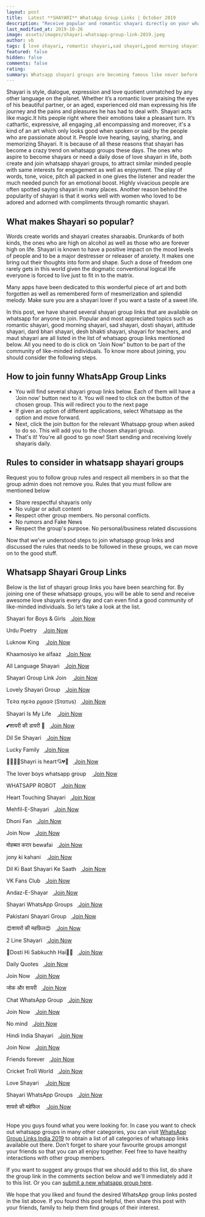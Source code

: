 ```yaml
---
layout: post
title:  Latest **SHAYARI** WhatsApp Group Links | October 2019
description: "Receive popular and romantic shayari directly on your whatsapp messages by joining any number of whatsapp group links shared here. Now you can receive shayari in hindi too."
last_modified_at: 2019-10-26
image: assets/images/shayari-whatsapp-group-link-2019.jpeg
author: vb
tags: [ love shayari, romantic shayari,sad shayari,good morning shayari, birthday shayari]
featured: false
hidden: false
comments: false
rating:
summary: Whatsapp shayari groups are becoming famous like never before. Many connect to it emotionally while most try to unleash their inner poet and give their feelings a totally new dimension of expression. Saying romantic shayari and sad shayari has been a popular part of ancient Mughal culture which was heavily present in India and it’s influence is there even today. Whether at kebab parties , or drinks and dinner get togethers at homes , shayari always happens to be shared every now and then.
---
```


Shayari is style, dialogue, expression and love quotient unmatched by any other language on the planet. Whether it’s a  romantic lover praising the eyes of his beautiful partner, or an aged, experienced old man expressing his life journey and the pains and pleasures he has had to deal with. Shayari acts like magic.It hits people right where their emotions take a pleasant turn. It’s cathartic, expressive, all engaging ,all encompassing and moreover, it's a kind of an art which only looks good when spoken or said by the people who are passionate about it. People love hearing, saying, sharing, and memorizing Shayari. It is because of all these reasons that shayari has become a crazy trend on whatsapp groups these days. The ones who aspire to become shayars or need a daily dose of love shayari in life, both create and join whatsapp shayari groups, to attract similar minded people with same interests for engagement as well as enjoyment. The play of words, tone, voice, pitch all packed in one gives the listener and reader the much needed punch for an emotional boost. Highly vivacious people are often spotted saying shayari in many places. Another reason behind the popularity of shayari is that it works well with women who loved to be adored and adorned with compliments through romantic shayari.

## What makes Shayari so popular?

Words create worlds and shayari creates sharaabis. Drunkards of both kinds, the ones who are high on alcohol as well as those who are forever high on life. Shayari is known to have a positive impact on the mood levels of people and to be a major destresser or releaser of anxiety. It makes one bring out their thoughts into form and shape. Such a dose of freedom one rarely gets in this world given the dogmatic conventional logical life everyone is forced to live just to fit in to the matrix.

Many apps have been dedicated to this wonderful piece of art and both forgotten as well as remembered form of mesmerization and splendid melody. Make sure you are a shayari lover if you want a taste of a sweet life.

In this post, we have shared several shayari group links that are available on whatsapp for anyone to join. Popular and most appreciated topics such as romantic shayari, good morning shayari, sad shayari, dosti shayari, attitude shayari, dard bhari shayari, desh bhakti shayari, shayari for teachers, and maut shayari are all listed in the list of whatsapp group links mentioned below. All you need to do is click on “Join Now” button to be part of the community of like-minded individuals. To know more about joining, you should consider the following steps.

## How to join funny WhatsApp Group Links

<ul>
<li> You will find several shayari group links below. Each of them will have a ‘Join now’ button next to it. You will need to click on the button of the chosen group. This will redirect you to the next page</li>
<li>If given an option of different applications, select Whatsapp as the option and move forward. </li>
<li>Next, click the join button for the relevant Whatsapp group when asked to do so. This will add you to the chosen shayari group.</li>
<li> That's it! You're all good to go now! Start sending and receiving lovely shayaris daily.</li>
</ul>

## Rules to consider in whatsapp shayari groups

Request you to follow group rules and respect all members in so that the group admin does not remove you. Rules that you must follow are mentioned below
<ul>
<li>Share respectful shayaris only</li>
<li>No vulgar or adult content</li>
<li>Respect other group members. No personal conflicts.</li>
<li>No rumors and Fake News</li>
<li> Respect the group's purpose. No personal/business related discussions</li>
</ul>

Now that we’ve understood steps to join whatsapp group links and discussed the rules that needs to be followed in these groups, we can move on to the good stuff.

##  Whatsapp Shayari Group Links

Below is the list of shayari group links you have been searching for. By joining one of these whatsapp groups, you will be able to send and receive awesome love shayaris every day and can even find a good community of like-minded individuals. So let’s take a look at the list.

<p><span>Shayari for Boys & Girls&nbsp;&nbsp;&nbsp;<a target="_blank" class="restrict-width-parent" onclick="ga('send', 'event', {eventCategory: 'WhatsApp Group Link', eventAction: 'Click', eventLabel: event.target.href, transport: 'beacon'});" href="https://chat.whatsapp.com/invite/7HNTZI3N0Lh4ZGkBy5ZK1h" rel="nofollow" rel="noreferrer" class="btn btn-success"> Join Now</a></span></p>
<p><span>Urdu Poetry &nbsp;&nbsp;&nbsp;<a target="_blank" class="restrict-width-parent" onclick="ga('send', 'event', {eventCategory: 'WhatsApp Group Link', eventAction: 'Click', eventLabel: event.target.href, transport: 'beacon'});" href="https://chat.whatsapp.com/invite/47OFDechWUb3NzjPK0Mb6O" rel="nofollow" rel="noreferrer" class="btn btn-success"> Join Now</a></span></p>
<p><span>Luknow King &nbsp;&nbsp;&nbsp;<a target="_blank" class="restrict-width-parent" onclick="ga('send', 'event', {eventCategory: 'WhatsApp Group Link', eventAction: 'Click', eventLabel: event.target.href, transport: 'beacon'});" href="https://chat.whatsapp.com/invite/5n4gH3Pbrsd9ch9JAqP0go" rel="nofollow" rel="noreferrer" class="btn btn-success"> Join Now</a></span></p>
<p><span>Khaamosiyo ke alfaaz&nbsp;&nbsp;&nbsp;<a target="_blank" class="restrict-width-parent" onclick="ga('send', 'event', {eventCategory: 'WhatsApp Group Link', eventAction: 'Click', eventLabel: event.target.href, transport: 'beacon'});" href="https://chat.whatsapp.com/invite/LZyAp0JSw6yD4eH247y2Gm" rel="nofollow" rel="noreferrer" class="btn btn-success"> Join Now</a></span></p>
<p><span>All Language Shayari&nbsp;&nbsp;&nbsp;<a target="_blank" class="restrict-width-parent" onclick="ga('send', 'event', {eventCategory: 'WhatsApp Group Link', eventAction: 'Click', eventLabel: event.target.href, transport: 'beacon'});" href="https://chat.whatsapp.com/invite/Hq9E7h8zSCML9M4JNg7crq" rel="nofollow" rel="noreferrer" class="btn btn-success"> Join Now</a></span></p>
<p><span>Shayari Group Link Join &nbsp;&nbsp;&nbsp;<a target="_blank" class="restrict-width-parent" onclick="ga('send', 'event', {eventCategory: 'WhatsApp Group Link', eventAction: 'Click', eventLabel: event.target.href, transport: 'beacon'});" href="https://chat.whatsapp.com/invite/65fDWh6i9yY939nIX4dzAw" rel="nofollow" rel="noreferrer" class="btn btn-success"> Join Now</a></span></p>
<p><span>Lovely Shayari Group&nbsp;&nbsp;&nbsp;<a target="_blank" class="restrict-width-parent" onclick="ga('send', 'event', {eventCategory: 'WhatsApp Group Link', eventAction: 'Click', eventLabel: event.target.href, transport: 'beacon'});" href="https://chat.whatsapp.com/invite/8AW4k3GCdXSEEYf3N8fbJ8" rel="nofollow" rel="noreferrer" class="btn btn-success"> Join Now</a></span></p>
<p><span>Tε૨α ɱε૨α ρყαα૨ (Sτατυѕ)&nbsp;&nbsp;&nbsp;<a target="_blank" class="restrict-width-parent" onclick="ga('send', 'event', {eventCategory: 'WhatsApp Group Link', eventAction: 'Click', eventLabel: event.target.href, transport: 'beacon'});" href="https://chat.whatsapp.com/invite/CjXBAVrDjSB51xzjEVDoj9" rel="nofollow" rel="noreferrer" class="btn btn-success"> Join Now</a></span></p>
<p><span>Shayari Is My Life &nbsp;&nbsp;&nbsp;<a target="_blank" class="restrict-width-parent" onclick="ga('send', 'event', {eventCategory: 'WhatsApp Group Link', eventAction: 'Click', eventLabel: event.target.href, transport: 'beacon'});" href="https://chat.whatsapp.com/invite/EvLsmbOx2hdE9VqxYZ46Qk" rel="nofollow" rel="noreferrer" class="btn btn-success"> Join Now</a></span></p>
<p><span>💕शायरी की डायरी 💞&nbsp;&nbsp;&nbsp;<a target="_blank" class="restrict-width-parent" onclick="ga('send', 'event', {eventCategory: 'WhatsApp Group Link', eventAction: 'Click', eventLabel: event.target.href, transport: 'beacon'});" href="https://chat.whatsapp.com/invite/7hrOr6g3IoILGUJ1E8FFdx" rel="nofollow" rel="noreferrer" class="btn btn-success"> Join Now</a></span></p>
<p><span>Dil Se Shayari&nbsp;&nbsp;&nbsp;<a target="_blank" class="restrict-width-parent" onclick="ga('send', 'event', {eventCategory: 'WhatsApp Group Link', eventAction: 'Click', eventLabel: event.target.href, transport: 'beacon'});" href="https://chat.whatsapp.com/invite/Ll8JlRLcaEcG3p7XDsnhzv" rel="nofollow" rel="noreferrer" class="btn btn-success"> Join Now</a></span></p>
<p><span>Lucky Family&nbsp;&nbsp;&nbsp;<a target="_blank" class="restrict-width-parent" onclick="ga('send', 'event', {eventCategory: 'WhatsApp Group Link', eventAction: 'Click', eventLabel: event.target.href, transport: 'beacon'});" href="https://chat.whatsapp.com/invite/6SvLub2Txeg5SAWENVhYv7" rel="nofollow" rel="noreferrer" class="btn btn-success"> Join Now</a></span></p>
<p><span>💓💘💞💔Shayri is heart💘💔💖&nbsp;&nbsp;&nbsp;<a target="_blank" class="restrict-width-parent" onclick="ga('send', 'event', {eventCategory: 'WhatsApp Group Link', eventAction: 'Click', eventLabel: event.target.href, transport: 'beacon'});" href="https://chat.whatsapp.com/invite/EkVP5ufqcOY9nTMN7HlsCg" rel="nofollow" rel="noreferrer" class="btn btn-success"> Join Now</a></span></p>
<p><span>The lover boys whatsapp group &nbsp;&nbsp;&nbsp;<a target="_blank" class="restrict-width-parent" onclick="ga('send', 'event', {eventCategory: 'WhatsApp Group Link', eventAction: 'Click', eventLabel: event.target.href, transport: 'beacon'});" href="https://chat.whatsapp.com/invite/7X6IWGnNNgp1hlYlHBuw1h" rel="nofollow" rel="noreferrer" class="btn btn-success"> Join Now</a></span></p>
<p><span>WHATSAPP ROBOT&nbsp;&nbsp;&nbsp;<a target="_blank" class="restrict-width-parent" onclick="ga('send', 'event', {eventCategory: 'WhatsApp Group Link', eventAction: 'Click', eventLabel: event.target.href, transport: 'beacon'});" href="https://chat.whatsapp.com/invite/H2nbB53vSY4LNnT7NsDyue" rel="nofollow" rel="noreferrer" class="btn btn-success"> Join Now</a></span></p>
<p><span>Heart Touching Shayari&nbsp;&nbsp;&nbsp;<a target="_blank" class="restrict-width-parent" onclick="ga('send', 'event', {eventCategory: 'WhatsApp Group Link', eventAction: 'Click', eventLabel: event.target.href, transport: 'beacon'});" href="https://chat.whatsapp.com/invite/BTHykRGIc0M0GOqsMX1lMP" rel="nofollow" rel="noreferrer" class="btn btn-success"> Join Now</a></span></p>
<p><span>Mehfil-E-Shayari&nbsp;&nbsp;&nbsp;<a target="_blank" class="restrict-width-parent" onclick="ga('send', 'event', {eventCategory: 'WhatsApp Group Link', eventAction: 'Click', eventLabel: event.target.href, transport: 'beacon'});" href="https://chat.whatsapp.com/invite/G4LW0CldrNy6CWqCdCY7D1" rel="nofollow" rel="noreferrer" class="btn btn-success"> Join Now</a></span></p>
<p><span>Dhoni Fan&nbsp;&nbsp;&nbsp;<a target="_blank" class="restrict-width-parent" onclick="ga('send', 'event', {eventCategory: 'WhatsApp Group Link', eventAction: 'Click', eventLabel: event.target.href, transport: 'beacon'});" href="https://chat.whatsapp.com/invite/DkuenceFAB58p71aWowMDa" rel="nofollow" rel="noreferrer" class="btn btn-success"> Join Now</a></span></p>
<p><span>Join Now&nbsp;&nbsp;&nbsp;<a target="_blank" class="restrict-width-parent" onclick="ga('send', 'event', {eventCategory: 'WhatsApp Group Link', eventAction: 'Click', eventLabel: event.target.href, transport: 'beacon'});" href="https://chat.whatsapp.com/invite/7nuPB3LoMF4KyGT7YRQnR2" rel="nofollow" rel="noreferrer" class="btn btn-success"> Join Now</a></span></p>
<p><span>मोहब्बत करार bewafai&nbsp;&nbsp;&nbsp;<a target="_blank" class="restrict-width-parent" onclick="ga('send', 'event', {eventCategory: 'WhatsApp Group Link', eventAction: 'Click', eventLabel: event.target.href, transport: 'beacon'});" href="https://chat.whatsapp.com/invite/9Ygl8hRHgcT4S2nK7O9IGa" rel="nofollow" rel="noreferrer" class="btn btn-success"> Join Now</a></span></p>
<p><span>jony ki kahani &nbsp;&nbsp;&nbsp;<a target="_blank" class="restrict-width-parent" onclick="ga('send', 'event', {eventCategory: 'WhatsApp Group Link', eventAction: 'Click', eventLabel: event.target.href, transport: 'beacon'});" href="https://chat.whatsapp.com/invite/Ceb8hRFTlmqBwyFg9zwDFc" rel="nofollow" rel="noreferrer" class="btn btn-success"> Join Now</a></span></p>
<p><span>Dil Ki Baat Shayari Ke Saath&nbsp;&nbsp;&nbsp;<a target="_blank" class="restrict-width-parent" onclick="ga('send', 'event', {eventCategory: 'WhatsApp Group Link', eventAction: 'Click', eventLabel: event.target.href, transport: 'beacon'});" href="https://chat.whatsapp.com/invite/LsGrN098Pc7IjQGxYrnaVS" rel="nofollow" rel="noreferrer" class="btn btn-success"> Join Now</a></span></p>
<p><span>VK Fans Club&nbsp;&nbsp;&nbsp;<a target="_blank" class="restrict-width-parent" onclick="ga('send', 'event', {eventCategory: 'WhatsApp Group Link', eventAction: 'Click', eventLabel: event.target.href, transport: 'beacon'});" href="https://chat.whatsapp.com/invite/8NGosBGFk2uCICypkGFujc" rel="nofollow" rel="noreferrer" class="btn btn-success"> Join Now</a></span></p>
<p><span>Andaz-E-Shayar&nbsp;&nbsp;&nbsp;<a target="_blank" class="restrict-width-parent" onclick="ga('send', 'event', {eventCategory: 'WhatsApp Group Link', eventAction: 'Click', eventLabel: event.target.href, transport: 'beacon'});" href="https://chat.whatsapp.com/invite/5YvZfDDRvKs0pMeRPyDKHE" rel="nofollow" rel="noreferrer" class="btn btn-success"> Join Now</a></span></p>
<p><span>Shayari WhatsApp Groups&nbsp;&nbsp;&nbsp;<a target="_blank" class="restrict-width-parent" onclick="ga('send', 'event', {eventCategory: 'WhatsApp Group Link', eventAction: 'Click', eventLabel: event.target.href, transport: 'beacon'});" href="https://chat.whatsapp.com/invite/KXIvtzxMgMZL7RRxCg29p1" rel="nofollow" rel="noreferrer" class="btn btn-success"> Join Now</a></span></p>
<p><span>Pakistani Shayari Group&nbsp;&nbsp;&nbsp;<a target="_blank" class="restrict-width-parent" onclick="ga('send', 'event', {eventCategory: 'WhatsApp Group Link', eventAction: 'Click', eventLabel: event.target.href, transport: 'beacon'});" href="https://chat.whatsapp.com/invite/B37MTt9T0SeD5Oy10ePQYn" rel="nofollow" rel="noreferrer" class="btn btn-success"> Join Now</a></span></p>
<p><span>😍शायरों की महफ़िल😍&nbsp;&nbsp;&nbsp;<a target="_blank" class="restrict-width-parent" onclick="ga('send', 'event', {eventCategory: 'WhatsApp Group Link', eventAction: 'Click', eventLabel: event.target.href, transport: 'beacon'});" href="https://chat.whatsapp.com/invite/4J9wrdqKBiT74Lr9TZZDuZ" rel="nofollow" rel="noreferrer" class="btn btn-success"> Join Now</a></span></p>
<p><span>2 Line Shayari&nbsp;&nbsp;&nbsp;<a target="_blank" class="restrict-width-parent" onclick="ga('send', 'event', {eventCategory: 'WhatsApp Group Link', eventAction: 'Click', eventLabel: event.target.href, transport: 'beacon'});" href="https://chat.whatsapp.com/invite/EWiQdoeGDFnL2uKMm9OCSL" rel="nofollow" rel="noreferrer" class="btn btn-success"> Join Now</a></span></p>
<p><span>🌹Dosti Hi Sabkuchh Hai🌹✅&nbsp;&nbsp;&nbsp;<a target="_blank" class="restrict-width-parent" onclick="ga('send', 'event', {eventCategory: 'WhatsApp Group Link', eventAction: 'Click', eventLabel: event.target.href, transport: 'beacon'});" href="https://chat.whatsapp.com/invite/B1H0c63GRK39c6K0bXTd86" rel="nofollow" rel="noreferrer" class="btn btn-success"> Join Now</a></span></p>
<p><span>Daily Quotes&nbsp;&nbsp;&nbsp;<a target="_blank" class="restrict-width-parent" onclick="ga('send', 'event', {eventCategory: 'WhatsApp Group Link', eventAction: 'Click', eventLabel: event.target.href, transport: 'beacon'});" href="https://chat.whatsapp.com/invite/12WB0EAYsLULRqUw40ljMc" rel="nofollow" rel="noreferrer" class="btn btn-success"> Join Now</a></span></p>
<p><span>Join Now&nbsp;&nbsp;&nbsp;<a target="_blank" class="restrict-width-parent" onclick="ga('send', 'event', {eventCategory: 'WhatsApp Group Link', eventAction: 'Click', eventLabel: event.target.href, transport: 'beacon'});" href="https://chat.whatsapp.com/invite/5bmDdyWvTs9DZ7aGIS8T2E" rel="nofollow" rel="noreferrer" class="btn btn-success"> Join Now</a></span></p>
<p><span>जोक और शायरी&nbsp;&nbsp;&nbsp;<a target="_blank" class="restrict-width-parent" onclick="ga('send', 'event', {eventCategory: 'WhatsApp Group Link', eventAction: 'Click', eventLabel: event.target.href, transport: 'beacon'});" href="https://chat.whatsapp.com/invite/2UFID6SQXcX6vT0CJtRlIR" rel="nofollow" rel="noreferrer" class="btn btn-success"> Join Now</a></span></p>
<p><span>Chat WhatsApp Group&nbsp;&nbsp;&nbsp;<a target="_blank" class="restrict-width-parent" onclick="ga('send', 'event', {eventCategory: 'WhatsApp Group Link', eventAction: 'Click', eventLabel: event.target.href, transport: 'beacon'});" href="https://chat.whatsapp.com/invite/4FHwvnoCzFr6zRgrpx05S1" rel="nofollow" rel="noreferrer" class="btn btn-success"> Join Now</a></span></p>
<p><span>Join Now&nbsp;&nbsp;&nbsp;<a target="_blank" class="restrict-width-parent" onclick="ga('send', 'event', {eventCategory: 'WhatsApp Group Link', eventAction: 'Click', eventLabel: event.target.href, transport: 'beacon'});" href="https://chat.whatsapp.com/invite/DFphOCzy08SL6Ay8JwvTzi" rel="nofollow" rel="noreferrer" class="btn btn-success"> Join Now</a></span></p>
<p><span>No mind&nbsp;&nbsp;&nbsp;<a target="_blank" class="restrict-width-parent" onclick="ga('send', 'event', {eventCategory: 'WhatsApp Group Link', eventAction: 'Click', eventLabel: event.target.href, transport: 'beacon'});" href="https://chat.whatsapp.com/invite/7H8mFedWAmt58nuRjrTn1N" rel="nofollow" rel="noreferrer" class="btn btn-success"> Join Now</a></span></p>
<p><span>Hindi India Shayari&nbsp;&nbsp;&nbsp;<a target="_blank" class="restrict-width-parent" onclick="ga('send', 'event', {eventCategory: 'WhatsApp Group Link', eventAction: 'Click', eventLabel: event.target.href, transport: 'beacon'});" href="https://chat.whatsapp.com/invite/5Zn8Ez23mtVD6RBUcCrbs2" rel="nofollow" rel="noreferrer" class="btn btn-success"> Join Now</a></span></p>
<p><span>Join Now&nbsp;&nbsp;&nbsp;<a target="_blank" class="restrict-width-parent" onclick="ga('send', 'event', {eventCategory: 'WhatsApp Group Link', eventAction: 'Click', eventLabel: event.target.href, transport: 'beacon'});" href="https://chat.whatsapp.com/invite/I2Km1J0zpHvDLfzSiNhMrm" rel="nofollow" rel="noreferrer" class="btn btn-success"> Join Now</a></span></p>
<p><span>Friends forever&nbsp;&nbsp;&nbsp;<a target="_blank" class="restrict-width-parent" onclick="ga('send', 'event', {eventCategory: 'WhatsApp Group Link', eventAction: 'Click', eventLabel: event.target.href, transport: 'beacon'});" href="https://chat.whatsapp.com/invite/4kwLAuMsRSRBzbMZn7zMCi" rel="nofollow" rel="noreferrer" class="btn btn-success"> Join Now</a></span></p>
<p><span>Cricket Troll World&nbsp;&nbsp;&nbsp;<a target="_blank" class="restrict-width-parent" onclick="ga('send', 'event', {eventCategory: 'WhatsApp Group Link', eventAction: 'Click', eventLabel: event.target.href, transport: 'beacon'});" href="https://chat.whatsapp.com/invite/9SIMfw3P6BcGD9yudsDpXw" rel="nofollow" rel="noreferrer" class="btn btn-success"> Join Now</a></span></p>
<p><span>Love Shayari &nbsp;&nbsp;&nbsp;<a target="_blank" class="restrict-width-parent" onclick="ga('send', 'event', {eventCategory: 'WhatsApp Group Link', eventAction: 'Click', eventLabel: event.target.href, transport: 'beacon'});" href="https://www.blogger.com/Follow%20this%20link%20to%20join%20my%20WhatsApp%20group:%20https://chat.whatsapp.com/invite/HbKhwzN4QQC6pZ8HvL6aEU" rel="nofollow" rel="noreferrer" class="btn btn-success"> Join Now</a></span></p>
<p><span>Shayari WhatsApp Groups&nbsp;&nbsp;&nbsp;<a target="_blank" class="restrict-width-parent" onclick="ga('send', 'event', {eventCategory: 'WhatsApp Group Link', eventAction: 'Click', eventLabel: event.target.href, transport: 'beacon'});" href="https://chat.whatsapp.com/invite/C3Usvf5TXavLEK47CqvE3k" rel="nofollow" rel="noreferrer" class="btn btn-success"> Join Now</a></span></p>
<p><span>शायरो की महेफिल &nbsp;&nbsp;&nbsp;<a target="_blank" class="restrict-width-parent" onclick="ga('send', 'event', {eventCategory: 'WhatsApp Group Link', eventAction: 'Click', eventLabel: event.target.href, transport: 'beacon'});" href="https://chat.whatsapp.com/invite/HifbzlnmFzZIRMU0UMMdu0" rel="nofollow" rel="noreferrer" class="btn btn-success"> Join Now</a></span></p>

<br/>
Hope you guys found what you were looking for. In case you want to check out whatsapp groups in many other categories, you can visit <a href="{{site.baseurl}}/whatsapp-group-links">WhatsApp Group Links India 2019</a>  to obtain a list of all categories of whatsapp links available out there. Don’t forget to share your favourite groups amongst your friends so that you can all enjoy together. Feel free to have healthy interactions with other group members.

If you want to suggest any groups that we should add to this list, do share the group link in the comments section below and we'll immediately add it to this list. Or you can <a href="{{ site.baseurl}}/submit-whatsapp-group">submit a new whatsapp group here</a>.

We hope that you liked and found the desired WhatsApp group links posted in the list above. If you found this post helpful, then share this post with your friends, family to help them find groups of their interest.

<br />
<br />

